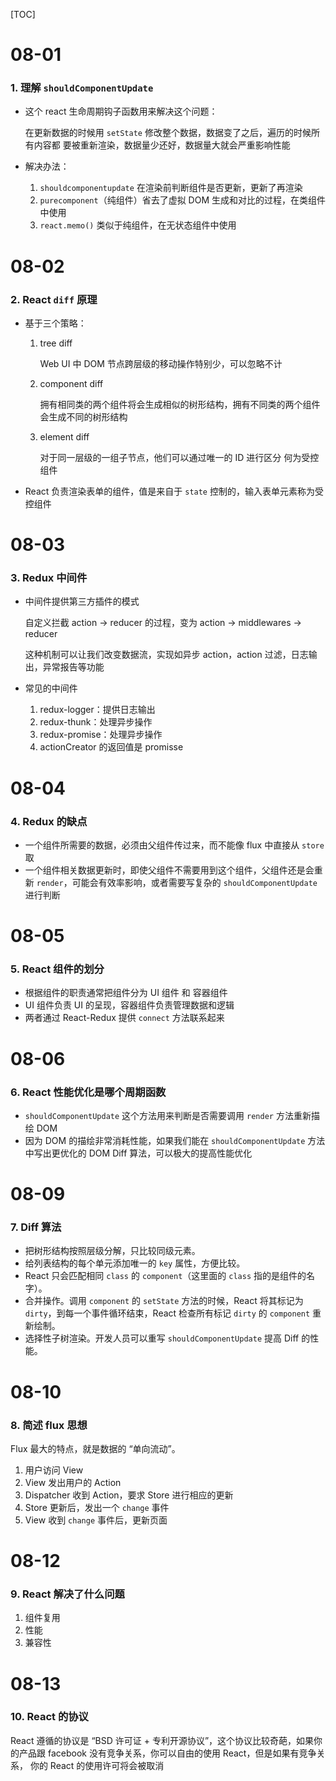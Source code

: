[TOC]

# 08-01

### 1. 理解 `shouldComponentUpdate`

* 这个 react 生命周期钩子函数用来解决这个问题：

  在更新数据的时候用 `setState` 修改整个数据，数据变了之后，遍历的时候所有内容都 要被重新渲染，数据量少还好，数据量大就会严重影响性能

* 解决办法：

  1. `shouldcomponentupdate` 在渲染前判断组件是否更新，更新了再渲染
  2. `purecomponent`（纯组件）省去了虚拟 DOM 生成和对比的过程，在类组件中使用
  3. `react.memo()` 类似于纯组件，在无状态组件中使用



# 08-02

### 2. React `diff` 原理

* 基于三个策略： 

  1. tree diff

     Web UI 中 DOM 节点跨层级的移动操作特别少，可以忽略不计

  2. component diff

     拥有相同类的两个组件将会生成相似的树形结构，拥有不同类的两个组件会生成不同的树形结构

  3. element diff

     对于同一层级的一组子节点，他们可以通过唯一的 ID 进行区分 何为受控组件

* React 负责渲染表单的组件，值是来自于 `state` 控制的，输入表单元素称为受控组件



# 08-03

### 3. Redux 中间件

* 中间件提供第三方插件的模式

  自定义拦截 action -> reducer 的过程，变为 action -> middlewares -> reducer

  这种机制可以让我们改变数据流，实现如异步 action，action 过滤，日志输出，异常报告等功能

* 常见的中间件

  1. redux-logger：提供日志输出
  2. redux-thunk：处理异步操作
  3. redux-promise：处理异步操作
  4. actionCreator 的返回值是 promisse



# 08-04

### 4. Redux 的缺点

* 一个组件所需要的数据，必须由父组件传过来，而不能像 flux 中直接从 `store` 取
* 一个组件相关数据更新时，即使父组件不需要用到这个组件，父组件还是会重新 `render`，可能会有效率影响，或者需要写复杂的 `shouldComponentUpdate` 进行判断



# 08-05

### 5. React 组件的划分

* 根据组件的职责通常把组件分为 UI 组件 和 容器组件
* UI 组件负责 UI 的呈现，容器组件负责管理数据和逻辑
* 两者通过 React-Redux 提供 `connect`  方法联系起来



# 08-06

### 6. React 性能优化是哪个周期函数

* `shouldComponentUpdate` 这个方法用来判断是否需要调用 `render` 方法重新描绘 DOM
* 因为 DOM 的描绘非常消耗性能，如果我们能在 `shouldComponentUpdate` 方法中写出更优化的 DOM Diff 算法，可以极大的提高性能优化



# 08-09

### 7. Diff 算法

* 把树形结构按照层级分解，只比较同级元素。
* 给列表结构的每个单元添加唯一的 `key` 属性，方便比较。
* React 只会匹配相同 `class` 的 `component`（这里面的 `class` 指的是组件的名字）。
* 合并操作。调用 `component` 的 `setState` 方法的时候，React 将其标记为 `dirty`，到每一个事件循环结束，React 检查所有标记 `dirty` 的 `component` 重新绘制。
* 选择性子树渲染。开发人员可以重写 `shouldComponentUpdate` 提高 Diff 的性能。



# 08-10

### 8. 简述 flux 思想

Flux 最大的特点，就是数据的 “单向流动”。 

1. 用户访问 View
2. View 发出用户的 Action
3. Dispatcher 收到 Action，要求 Store 进行相应的更新
4. Store 更新后，发出一个 `change` 事件
5. View 收到 `change` 事件后，更新页面



# 08-12

### 9. React 解决了什么问题

1. 组件复用
2. 性能
3. 兼容性



# 08-13

### 10. React 的协议

React 遵循的协议是 “BSD 许可证 + 专利开源协议”，这个协议比较奇葩，如果你的产品跟 facebook 没有竞争关系，你可以自由的使用 React，但是如果有竞争关系， 你的 React 的使用许可将会被取消